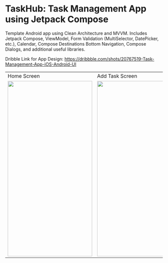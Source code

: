 # TaskHub: Task Management App using Jetpack Compose
Template Android app using Clean Architecture and MVVM. Includes Jetpack Compose, ViewModel, Form Validation (MultiSelector, DatePicker, etc.), Calendar, Compose Destinations Bottom Navigation, Compose Dialogs, and additional useful libraries.

Dribble Link for App Design: https://dribbble.com/shots/20767519-Task-Management-App-iOS-Android-UI
</head>
<body>
<table>
  <tr>
     <td>Home Screen</td>
     <td>Add Task Screen</td>
  </tr>
  <tr>
    <td><img src="https://github.com/ahmedbenhouria/TaskManagmentApp/assets/76657810/97668406-de21-4ac3-8658-b8e60fb4b3a9" width=270 height=560></td>
    <td><img src="https://github.com/ahmedbenhouria/TaskManagmentApp/assets/76657810/1568056c-7521-47d6-8dad-5b9888968755" width=270 height=560></td>
  </tr>
 </table>
